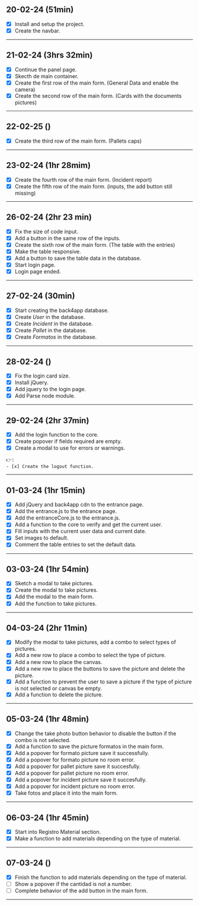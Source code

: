 ## 20-02-24 (51min)

- [x] Install and setup the project.
- [x] Create the navbar.

---

## 21-02-24 (3hrs 32min)

- [x] Continue the panel page.
- [x] Skecth de main container.
- [x] Create the first row of the main form. (General Data and enable the camera)
- [x] Create the second row of the main form. (Cards with the documents pictures)

---

## 22-02-25 ()

- [x] Create the third row of the main form. (Pallets caps)

---

## 23-02-24 (1hr 28mim)

- [x] Create the fourth row of the main form. (Incident report)
- [x] Create the fifth row of the main form. (inputs, the add button still missing)

---

## 26-02-24 (2hr 23 min)

- [x] Fix the size of code input.
- [x] Add a button in the same row of the inputs.
- [x] Create the sixth row of the main form. (The table with the entries)
- [x] Make the table responsive.
- [x] Add a button to save the table data in the database.
- [x] Start login page.
- [x] Login page ended.

---

## 27-02-24 (30min)

- [x] Start creating the back4app database.
- [x] Create _User_ in the database.
- [x] Create _Incident_ in the database.
- [x] Create _Pallet_ in the database.
- [x] Create _Formatos_ in the database.

---

## 28-02-24 ()

- [x] Fix the login card size.
- [x] Install jQuery.
- [x] Add jquery to the login page.
- [x] Add Parse node module.

---

## 29-02-24 (2hr 37min)

- [x] Add the login function to the core.
- [x] Create popover if fields required are empty.
- [x] Create a modal to use for errors or warnings.

```
👉:
- [x] Create the logout function.
```

---

## 01-03-24 (1hr 15min)

- [x] Add jQuery and back4app cdn to the entrance page.
- [x] Add the entrance.js to the entrance page.
- [x] Add the entranceCore.js to the entrance.js.
- [x] Add a function to the core to verify and get the current user.
- [x] Fill inputs with the current user data and current date.
- [x] Set images to default.
- [x] Comment the table entries to set the default data.

---

## 03-03-24 (1hr 54min)

- [x] Sketch a modal to take pictures.
- [x] Create the modal to take pictures.
- [x] Add the modal to the main form.
- [x] Add the function to take pictures.

---

## 04-03-24 (2hr 11min)

- [x] Modify the modal to take pictures, add a combo to select types of pictures.
- [x] Add a new row to place a combo to select the type of picture.
- [x] Add a new row to place the canvas.
- [x] Add a new row to place the buttons to save the picture and delete the picture.
- [x] Add a function to prevent the user to save a picture if the type of picture is not selected or canvas be empty.
- [x] Add a function to delete the picture.

---

## 05-03-24 (1hr 48min)

- [x] Change the take photo button behavior to disable the button if the combo is not selected.
- [x] Add a function to save the picture formatos in the main form.
- [x] Add a popover for formato picture save it successfully.
- [x] Add a popover for formato picture no room error.
- [x] Add a popover for pallet picture save it succesfully.
- [x] Add a popover for pallet picture no room error.
- [x] Add a popover for incident picture save it succesfully.
- [x] Add a popover for incident picture no room error.
- [x] Take fotos and place it into the main form.

---

## 06-03-24 (1hr 45min)

- [x] Start into Registro Material section.
- [x] Make a function to add materials depending on the type of material.

---

## 07-03-24 ()

- [x] Finish the function to add materials depending on the type of material.
- [ ] Show a popover if the cantidad is not a number.
- [ ] Complete behavior of the add button in the main form.

---
